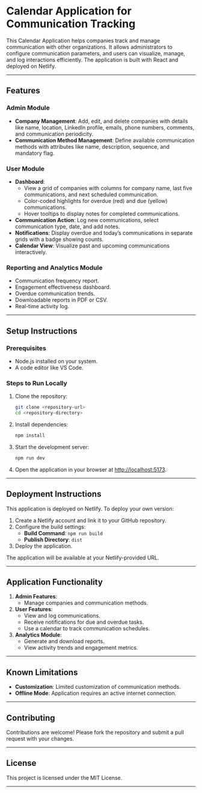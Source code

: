 # Calendar Application for Communication Tracking

This Calendar Application helps companies track and manage communication with other organizations. It allows administrators to configure communication parameters, and users can visualize, manage, and log interactions efficiently. The application is built with React and deployed on Netlify.

---

## Features

### Admin Module
- **Company Management**: Add, edit, and delete companies with details like name, location, LinkedIn profile, emails, phone numbers, comments, and communication periodicity.
- **Communication Method Management**: Define available communication methods with attributes like name, description, sequence, and mandatory flag.

### User Module
- **Dashboard**:
  - View a grid of companies with columns for company name, last five communications, and next scheduled communication.
  - Color-coded highlights for overdue (red) and due (yellow) communications.
  - Hover tooltips to display notes for completed communications.
- **Communication Action**: Log new communications, select communication type, date, and add notes.
- **Notifications**: Display overdue and today’s communications in separate grids with a badge showing counts.
- **Calendar View**: Visualize past and upcoming communications interactively.

### Reporting and Analytics Module
- Communication frequency report.
- Engagement effectiveness dashboard.
- Overdue communication trends.
- Downloadable reports in PDF or CSV.
- Real-time activity log.

---

## Setup Instructions

### Prerequisites
- Node.js installed on your system.
- A code editor like VS Code.

### Steps to Run Locally
1. Clone the repository:
   ```bash
   git clone <repository-url>
   cd <repository-directory>
   ```

2. Install dependencies:
   ```bash
   npm install
   ```

3. Start the development server:
   ```bash
   npm run dev
   ```

4. Open the application in your browser at [http://localhost:5173](http://localhost:5173).

---

## Deployment Instructions

This application is deployed on Netlify. To deploy your own version:

1. Create a Netlify account and link it to your GitHub repository.
2. Configure the build settings:
   - **Build Command**: `npm run build`
   - **Publish Directory**: `dist`
3. Deploy the application.

The application will be available at your Netlify-provided URL.

---

## Application Functionality

1. **Admin Features**:
   - Manage companies and communication methods.
2. **User Features**:
   - View and log communications.
   - Receive notifications for due and overdue tasks.
   - Use a calendar to track communication schedules.
3. **Analytics Module**:
   - Generate and download reports.
   - View activity trends and engagement metrics.

---

## Known Limitations

- **Customization**: Limited customization of communication methods.
- **Offline Mode**: Application requires an active internet connection.

---

## Contributing

Contributions are welcome! Please fork the repository and submit a pull request with your changes.

---

## License

This project is licensed under the MIT License.

---
